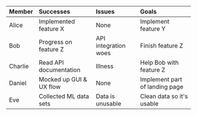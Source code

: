 
| Member  | Successes | Issues   | Goals    |
|:--------|:----------|:---------|:---------|
| Alice   | Implemented feature X   | None                 | Implement feature Y |
| Bob     | Progress on feature Z   | API integration woes | Finish feature Z    |
| Charlie | Read API documentation  | Illness              | Help Bob with feature Z |
| Daniel  | Mocked up GUI & UX flow | None                 | Implement part of landing page |
| Eve     | Collected ML data sets  | Data is unusable     | Clean data so it's usable |
